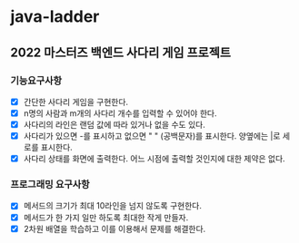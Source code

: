 # java-ladder
## 2022 마스터즈 백엔드 사다리 게임 프로젝트

### 기능요구사항
-[x] 간단한 사다리 게임을 구현한다.
-[x] n명의 사람과 m개의 사다리 개수를 입력할 수 있어야 한다.
-[x] 사다리의 라인은 랜덤 값에 따라 있거나 없을 수도 있다.
-[x] 사다리가 있으면 -를 표시하고 없으면 " " (공백문자)를 표시한다. 양옆에는 |로 세로를 표시한다.
-[x] 사다리 상태를 화면에 출력한다. 어느 시점에 출력할 것인지에 대한 제약은 없다.

### 프로그래밍 요구사항
-[x] 메서드의 크기가 최대 10라인을 넘지 않도록 구현한다.
-[x] 메서드가 한 가지 일만 하도록 최대한 작게 만들자.
-[x] 2차원 배열을 학습하고 이를 이용해서 문제를 해결한다.